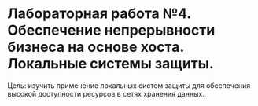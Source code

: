 # Лабораторная работа №4. Обеспечение непрерывности бизнеса на основе хоста. Локальные системы защиты.

Цель: изучить применение локальных систем защиты для обеспечения высокой доступности ресурсов в сетях хранения данных.
